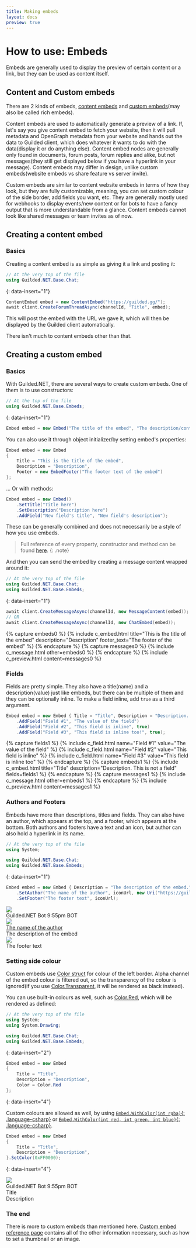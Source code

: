 ```yaml
---
title: Making embeds
layout: docs
preview: true
---
```


# How to use: Embeds

Embeds are generally used to display the preview of certain content or a link, but they can be used as content itself.

## Content and Custom embeds

There are 2 kinds of embeds, [content embeds](/references/ContentEmbed) and [custom embeds](/references/ChatEmbed)(may also be called rich embeds).

Content embeds are used to automatically generate a preview of a link. If, let's say you give content embed to fetch your website, then it will pull metadata and OpenGraph metadata from your website and hands out the data to Guilded client, which does whatever it wants to do with the data(display it or do anything else). Content embed nodes are generally only found in documents, forum posts, forum replies and alike, but not messages(they still get displayed below if you have a hyperlink in your message). Content embeds may differ in design, unlike custom embeds(website embeds vs share feature vs server invite).

Custom embeds are similar to content website embeds in terms of how they look, but they are fully customizable, meaning, you can set custom colour of the side border, add fields you want, etc. They are generally mostly used for webhooks to display events/new content or for bots to have a fancy output that is more understandable from a glance. Content embeds cannot look like shared messages or team invites as of now.

## Creating a content embed

### Basics

Creating a content embed is as simple as giving it a link and posting it:

```csharp
// At the very top of the file
using Guilded.NET.Base.Chat;
```
{: data-insert="1"}

```csharp
ContentEmbed embed = new ContentEmbed("https://guilded.gg/");
await client.CreateForumThreadAsync(channelId, "Title", embed);
```

This will post the embed with the URL we gave it, which will then be displayed by the Guilded client automatically.

There isn't much to content embeds other than that.

## Creating a custom embed

### Basics

With Guilded.NET, there are several ways to create custom embeds. One of them is to use constructors:

```csharp
// At the top of the file
using Guilded.NET.Base.Embeds;
```
{: data-insert="1"}

```csharp
Embed embed = new Embed("The title of the embed", "The description/contents of it", "Footer text at the bottom");
```

You can also use it through object initializer/by setting embed's properties:

```csharp
Embed embed = new Embed
{
    Title = "This is the title of the embed",
    Description = "Description",
    Footer = new EmbedFooter("The footer text of the embed")
};
```

... Or with methods:

```csharp
Embed embed = new Embed()
    .SetTitle("Title here")
    .SetDescription("Description here")
    .AddField("New field's title", "New field's description");
```

These can be generally combined and does not necessarily be a style of how you use embeds.

> Full reference of every property, constructor and method can be found [here](/references/Embed).
{: .note}

And then you can send the embed by creating a message content wrapped around it:

```csharp
// At the very top of the file
using Guilded.NET.Base.Chat;
using Guilded.NET.Base.Embeds;
```
{: data-insert="1"}

```csharp
await client.CreateMessageAsync(channelId, new MessageContent(embed));
// OR
await client.CreateMessageAsync(channelId, new ChatEmbed(embed));
```

{% capture embeds0 %}
{% include c_embed.html title="This is the title of the embed" description="Description" footer_text="The footer of the embed" %}
{% endcapture %}
{% capture messages0 %}
{% include c_message.html other=embeds0 %}
{% endcapture %}
{% include c_preview.html content=messages0 %}

### Fields

Fields are pretty simple. They also have a title(name) and a description(value) just like embeds, but there can be multiple of them and they can be optionally inline. To make a field inline, add `true` as a third argument.

```csharp
Embed embed = new Embed { Title = "Title", Description = "Description. This is not a field." }
    .AddField("Field #1", "The value of the field")
    .AddField("Field #2", "This field is inline", true)
    .AddField("Field #3", "This field is inline too!", true);
```

{% capture fields1 %}
{% include c_field.html name="Field #1" value="The value of the field" %}
{% include c_field.html name="Field #2" value="This field is inline" %}
{% include c_field.html name="Field #3" value="This field is inline too" %}
{% endcapture %}
{% capture embeds1 %}
{% include c_embed.html title="Title" description="Description. This is not a field" fields=fields1 %}
{% endcapture %}
{% capture messages1 %}
{% include c_message.html other=embeds1 %}
{% endcapture %}
{% include c_preview.html content=messages1 %}

### Authors and Footers

Embeds have more than descriptions, titles and fields. They can also have an author, which appears at the top, and a footer, which appears at the bottom. Both authors and footers have a text and an icon, but author can also hold a hyperlink in its name.

```csharp
// At the very top of the file
using System;

using Guilded.NET.Base.Chat;
using Guilded.NET.Base.Embeds;
```
{: data-insert="1"}

```csharp
Embed embed = new Embed { Description = "The description of the embed." }
    .SetAuthor("The name of the author", iconUrl, new Uri("https://guilded.gg/"))
    .SetFooter("The footer text", iconUrl);
```

<div class="chat-preview">
    <div class="chat-preview-message">
        <div class="preview-avatar">
            <img class="preview-icon" src="https://raw.githubusercontent.com/Guilded-NET/Guilded.NET/early-access/assets/Icon.png"/>
        </div>
        <div class="preview-content">
            <div class="preview-header">
                <span class="preview-name">Guilded.NET Bot</span>
                <span class="preview-timestamp">9:55pm</span>
                <span class="preview-badge">BOT</span>
            </div>
            <div class="preview-message">
                <div class="gembed">
                    <div class="gembed-inner">
                        <div class="gembed-author">
                            <div class="gembed-author-icon">
                                <img class="gembed-img" src="https://raw.githubusercontent.com/Guilded-NET/Guilded.NET/early-access/assets/Icon.png"/>
                            </div>
                            <div class="gembed-author-text">
                                <a href="https://www.guilded.gg/">The name of the author</a>
                            </div>
                        </div>
                        <div class="gembed-wrapper">
                            <div class="gembed-body">
                                <div class="gembed-description"><a>The description of the embed</a></div>
                            </div>
                        </div>
                        <div class="gembed-footer">
                            <div class="gembed-footer-icon">
                                <img class="gembed-img" src="https://raw.githubusercontent.com/Guilded-NET/Guilded.NET/early-access/assets/Icon.png"/>
                            </div>
                            <div class="gembed-footer-text">
                                <a>The footer text</a>
                            </div>
                        </div>
                    </div>
                </div>
            </div>
        </div>
    </div>
</div>

### Setting side colour

Custom embeds use [Color struct](https://docs.microsoft.com/en-us/dotnet/api/system.drawing.color) for colour of the left border. Alpha channel of the embed colour is filtered out, so the transparency of the colour is ignored(if you use [Color.Transparent](https://docs.microsoft.com/en-us/dotnet/api/system.drawing.color.transparent), it will be rendered as black instead).

You can use built-in colours as well, such as [Color.Red](https://docs.microsoft.com/en-us/dotnet/api/system.drawing.color.red), which will be rendered as defined:

```csharp
// At the very top of the file
using System;
using System.Drawing;

using Guilded.NET.Base.Chat;
using Guilded.NET.Base.Embeds;
```
{: data-insert="2"}

```csharp
Embed embed = new Embed
{
    Title = "Title",
    Description = "Description",
    Color = Color.Red
};
```
{: data-insert="4"}

Custom colours are allowed as well, by using [`Embed.WithColor(int rgba)`{: .language-csharp}](/references/Embed_WithColor(int)) or [`Embed.WithColor(int red, int green, int blue)`{: .language-csharp}](/references/Embed_WithColor(int_int_int)).

```csharp
Embed embed = new Embed
{
    Title = "Title",
    Description = "Description",
}.SetColor(0xFF0000);
```
{: data-insert="4"}

<div class="chat-preview">
    <div class="chat-preview-message">
        <div class="preview-avatar">
            <img class="preview-icon" src="https://raw.githubusercontent.com/Guilded-NET/Guilded.NET/early-access/assets/Icon.png"/>
        </div>
        <div class="preview-content">
            <div class="preview-header">
                <span class="preview-name">Guilded.NET Bot</span>
                <span class="preview-timestamp">9:55pm</span>
                <span class="preview-badge">BOT</span>
            </div>
            <div class="preview-message">
                <div class="gembed">
                    <div class="gembed-inner" style="border-left-color: red;">
                        <div class="gembed-wrapper">
                            <div class="gembed-body">
                                <div class="gembed-title"><a>Title</a></div>
                                <div class="gembed-description"><a>Description</a></div>
                            </div>
                        </div>
                    </div>
                </div>
            </div>
        </div>
    </div>
</div>

### The end

There is more to custom embeds than mentioned here. [Custom embed reference page](/references/Embed) contains all of the other information necessary, such as how to set a thumbnail or an image.
